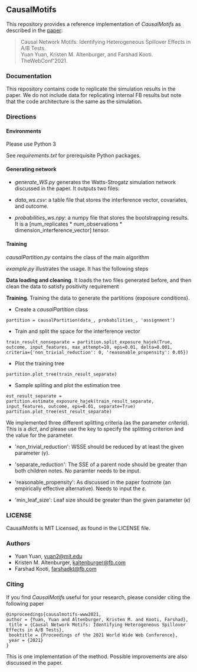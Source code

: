 

## CausalMotifs

This repository provides a reference implementation of  _CausalMotifs_  as described in the [paper](https://arxiv.org/abs/2010.09911):  
> Causal Network Motifs: Identifying Heterogeneous Spillover Effects in A/B Tests.  
> Yuan Yuan, Kristen M. Altenburger, and Farshad Kooti.  
> TheWebConf'2021.


### Documentation 
This repository contains code to replicate the simulation results in the paper. We do not include data for replicating internal FB results but note that the code architecture is the same as the simulation.


### Directions

#### Environments

Please use Python 3

See _requirements.txt_ for prerequisite Python packages.

#### Generating network

- _generate_WS.py_ generates the Watts-Strogatz simulation network discussed in the paper. It outputs two files:

- _data_ws.csv_: a table file that stores the interference vector, covariates, and outcome.

- _probabilities_ws.npy_: a numpy file that stores the bootstrapping results. It is a  [num_replicates * num_observations * dimension_interference_vector] tensor.

#### Training

_causalPartition.py_ contains the class of the main algorithm

_example.py_ illustrates the usage. It has the following steps

**Data loading and cleaning**. It loads the two files generated before, and then clean the data to satisfy positivity requirement

**Training**. Training the data to generate the partitions (exposure conditions).

- Create a _causalPartition_ class
```
partition = causalPartition(data_, probabilities_, 'assignment')
```
- Train and split the space for the interference vector
```
train_result_nonseparate = partition.split_exposure_hajek(True, outcome, input_features, max_attempt=10, eps=0.01, delta=0.001, criteria={'non_trivial_reduction': 0, 'reasonable_propensity': 0.05})
```
- Plot the training tree
```
partition.plot_tree(train_result_separate)
```
- Sample spliting and plot the estimation tree
```
est_result_separate = partition.estimate_exposure_hajek(train_result_separate, input_features, outcome, eps=0.01, separate=True)
partition.plot_tree(est_result_separate)
```

We implemented three different splitting criteria (as the parameter _criteria_). This is a _dict_, and please use the key to specify the splitting criterion and the value for the parameter.

- 'non_trivial_reduction': WSSE should be reduced by at least the given parameter ($\gamma$).

- 'separate_reduction':  The SSE of a parent node should be greater than both children notes. No paramter needs to be input.

- 'reasonable_propensity': As discussed in the paper footnote (an empirically effective alternative). Needs to input the $\varepsilon$.

- 'min_leaf_size': Leaf size should be greater than the given parameter ($\kappa$)

### LICENSE
CausalMotifs is MIT Licensed, as found in the LICENSE file.

### Authors
* Yuan Yuan, yuan2@mit.edu
* Kristen M. Altenburger, kaltenburger@fb.com
* Farshad Kooti, farshadkt@fb.com

### Citing
If you find _CausalMotifs_ useful for your research, please consider citing the following paper


```
@inproceedings{causalmotifs-www2021,
author = {Yuan, Yuan and Altenburger, Kristen M. and Kooti, Farshad},
 title = {Causal Network Motifs: Identifying Heterogeneous Spillover Effects in A/B Tests},
 booktitle = {Proceedings of the 2021 World Wide Web Conference},
 year = {2021}
}
```

This is one implementation of the method. Possible improvements are also discussed in the paper. 
